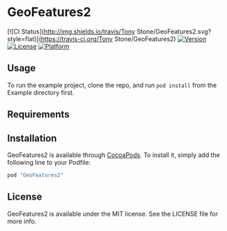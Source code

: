 # GeoFeatures2

[![CI Status](http://img.shields.io/travis/Tony Stone/GeoFeatures2.svg?style=flat)](https://travis-ci.org/Tony Stone/GeoFeatures2)
[![Version](https://img.shields.io/cocoapods/v/GeoFeatures2.svg?style=flat)](http://cocoapods.org/pods/GeoFeatures2)
[![License](https://img.shields.io/cocoapods/l/GeoFeatures2.svg?style=flat)](http://cocoapods.org/pods/GeoFeatures2)
[![Platform](https://img.shields.io/cocoapods/p/GeoFeatures2.svg?style=flat)](http://cocoapods.org/pods/GeoFeatures2)

## Usage

To run the example project, clone the repo, and run `pod install` from the Example directory first.

## Requirements

## Installation

GeoFeatures2 is available through [CocoaPods](http://cocoapods.org). To install
it, simply add the following line to your Podfile:

```ruby
pod "GeoFeatures2"
```

## License

GeoFeatures2 is available under the MIT license. See the LICENSE file for more info.

